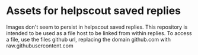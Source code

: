 # Assets for helpscout saved replies

Images don't seem to persist in helpscout saved replies. This repository is intended to be used as a file host to be linked from within replies.
To access a file, use the files github url, replacing the domain github.com with raw.githubusercontent.com
